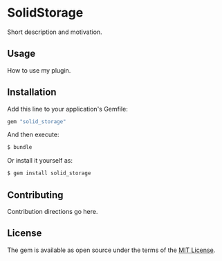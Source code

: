 # SolidStorage
Short description and motivation.

## Usage
How to use my plugin.

## Installation
Add this line to your application's Gemfile:

```ruby
gem "solid_storage"
```

And then execute:
```bash
$ bundle
```

Or install it yourself as:
```bash
$ gem install solid_storage
```

## Contributing
Contribution directions go here.

## License
The gem is available as open source under the terms of the [MIT License](https://opensource.org/licenses/MIT).
